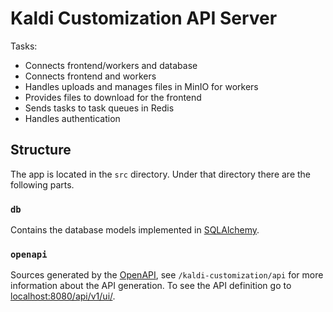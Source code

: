 # Kaldi Customization API Server

Tasks:
 * Connects frontend/workers and database
 * Connects frontend and workers
 * Handles uploads and manages files in MinIO for workers
 * Provides files to download for the frontend
 * Sends tasks to task queues in Redis
 * Handles authentication

## Structure

The app is located in the `src` directory. Under that directory there are the following parts.

### `db`
Contains the database models implemented in [SQLAlchemy](http://sqlalche.me/).

### `openapi`
Sources generated by the [OpenAPI](https://github.com/OpenAPITools/openapi-generator), see `/kaldi-customization/api` for more information about the API generation.
To see the API definition go to [localhost:8080/api/v1/ui/](http://localhost:8080/api/v1/ui/).
